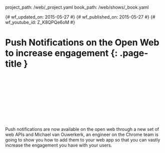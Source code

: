 project_path: /web/_project.yaml
book_path: /web/shows/_book.yaml

{# wf_updated_on: 2015-05-27 #}
{# wf_published_on: 2015-05-27 #}
{# wf_youtube_id: Z_K8QPQe6oM #}

# Push Notifications on the Open Web to increase engagement {: .page-title }


<div class="video-wrapper">
  <iframe class="devsite-embedded-youtube-video" data-video-id="Z_K8QPQe6oM"
          data-autohide="1" data-showinfo="0" frameborder="0" allowfullscreen>
  </iframe>
</div>

Push notifications are now available on the open web through a new set of web APIs and 
Michael van Ouwerkerk, an engineer on the Chrome team is going to show you how to add 
them to your web app so that you can vastly increase the engagement you have with 
your users.
